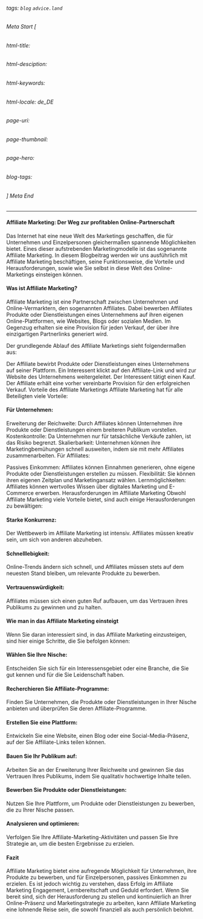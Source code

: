 ###### tags: `blog` `advice.land`

###### Meta Start [
###### html-title:
###### html-desciption:
###### html-keywords:
###### html-locale: de_DE
###### page-uri:
###### page-thumbnail:
###### page-hero:
###### blog-tags: 
###### ] Meta End

---

#### Affiliate Marketing: Der Weg zur profitablen Online-Partnerschaft

Das Internet hat eine neue Welt des Marketings geschaffen, die für Unternehmen und Einzelpersonen gleichermaßen spannende Möglichkeiten bietet. Eines dieser aufstrebenden Marketingmodelle ist das sogenannte Affiliate Marketing. In diesem Blogbeitrag werden wir uns ausführlich mit Affiliate Marketing beschäftigen, seine Funktionsweise, die Vorteile und Herausforderungen, sowie wie Sie selbst in diese Welt des Online-Marketings einsteigen können.

#### Was ist Affiliate Marketing?
Affiliate Marketing ist eine Partnerschaft zwischen Unternehmen und Online-Vermarktern, den sogenannten Affiliates. Dabei bewerben Affiliates Produkte oder Dienstleistungen eines Unternehmens auf ihren eigenen Online-Plattformen, wie Websites, Blogs oder sozialen Medien. Im Gegenzug erhalten sie eine Provision für jeden Verkauf, der über ihre einzigartigen Partnerlinks generiert wird.

Der grundlegende Ablauf des Affiliate Marketings sieht folgendermaßen aus:

Der Affiliate bewirbt Produkte oder Dienstleistungen eines Unternehmens auf seiner Plattform.
Ein Interessent klickt auf den Affiliate-Link und wird zur Website des Unternehmens weitergeleitet.
Der Interessent tätigt einen Kauf.
Der Affiliate erhält eine vorher vereinbarte Provision für den erfolgreichen Verkauf.
Vorteile des Affiliate Marketings
Affiliate Marketing hat für alle Beteiligten viele Vorteile:

#### Für Unternehmen:

Erweiterung der Reichweite: Durch Affiliates können Unternehmen ihre Produkte oder Dienstleistungen einem breiteren Publikum vorstellen.
Kostenkontrolle: Da Unternehmen nur für tatsächliche Verkäufe zahlen, ist das Risiko begrenzt.
Skalierbarkeit: Unternehmen können ihre Marketingbemühungen schnell ausweiten, indem sie mit mehr Affiliates zusammenarbeiten.
Für Affiliates:

Passives Einkommen: Affiliates können Einnahmen generieren, ohne eigene Produkte oder Dienstleistungen erstellen zu müssen.
Flexibilität: Sie können ihren eigenen Zeitplan und Marketingansatz wählen.
Lernmöglichkeiten: Affiliates können wertvolles Wissen über digitales Marketing und E-Commerce erwerben.
Herausforderungen im Affiliate Marketing
Obwohl Affiliate Marketing viele Vorteile bietet, sind auch einige Herausforderungen zu bewältigen:

#### Starke Konkurrenz: 
Der Wettbewerb im Affiliate Marketing ist intensiv. Affiliates müssen kreativ sein, um sich von anderen abzuheben.

#### Schnelllebigkeit: 
Online-Trends ändern sich schnell, und Affiliates müssen stets auf dem neuesten Stand bleiben, um relevante Produkte zu bewerben.

#### Vertrauenswürdigkeit: 
Affiliates müssen sich einen guten Ruf aufbauen, um das Vertrauen ihres Publikums zu gewinnen und zu halten.

#### Wie man in das Affiliate Marketing einsteigt
Wenn Sie daran interessiert sind, in das Affiliate Marketing einzusteigen, sind hier einige Schritte, die Sie befolgen können:

#### Wählen Sie Ihre Nische: 
Entscheiden Sie sich für ein Interessensgebiet oder eine Branche, die Sie gut kennen und für die Sie Leidenschaft haben.

#### Recherchieren Sie Affiliate-Programme: 
Finden Sie Unternehmen, die Produkte oder Dienstleistungen in Ihrer Nische anbieten und überprüfen Sie deren Affiliate-Programme.

#### Erstellen Sie eine Plattform: 
Entwickeln Sie eine Website, einen Blog oder eine Social-Media-Präsenz, auf der Sie Affiliate-Links teilen können.

#### Bauen Sie Ihr Publikum auf: 
Arbeiten Sie an der Erweiterung Ihrer Reichweite und gewinnen Sie das Vertrauen Ihres Publikums, indem Sie qualitativ hochwertige Inhalte teilen.

#### Bewerben Sie Produkte oder Dienstleistungen: 
Nutzen Sie Ihre Plattform, um Produkte oder Dienstleistungen zu bewerben, die zu Ihrer Nische passen.

#### Analysieren und optimieren: 
Verfolgen Sie Ihre Affiliate-Marketing-Aktivitäten und passen Sie Ihre Strategie an, um die besten Ergebnisse zu erzielen.

#### Fazit
Affiliate Marketing bietet eine aufregende Möglichkeit für Unternehmen, ihre Produkte zu bewerben, und für Einzelpersonen, passives Einkommen zu erzielen. Es ist jedoch wichtig zu verstehen, dass Erfolg im Affiliate Marketing Engagement, Lernbereitschaft und Geduld erfordert. Wenn Sie bereit sind, sich der Herausforderung zu stellen und kontinuierlich an Ihrer Online-Präsenz und Marketingstrategie zu arbeiten, kann Affiliate Marketing eine lohnende Reise sein, die sowohl finanziell als auch persönlich belohnt.
